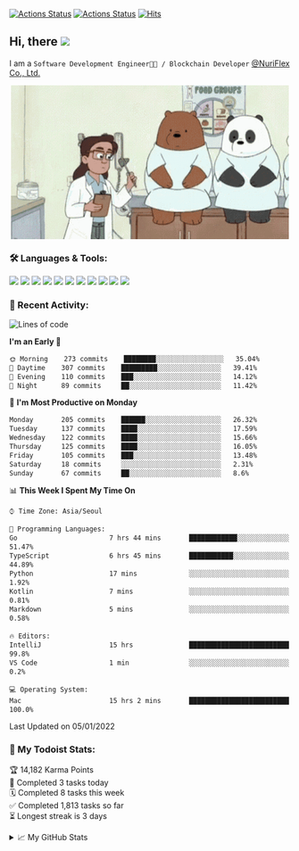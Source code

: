 
[![Actions Status](https://github.com/ddok2/ddok2/workflows/Todoist%20Readme/badge.svg)](https://github.com/ddok2/ddok2/actions)
[![Actions Status](https://github.com/ddok2/ddok2/workflows/wakatime-stats/badge.svg)](https://github.com/ddok2/ddok2/actions)
[![Hits](https://hits.seeyoufarm.com/api/count/incr/badge.svg?url=https%3A%2F%2Fgithub.com%2Fddok2&count_bg=%23FF9595&title_bg=%23555555&icon=github.svg&icon_color=%23FFFFFF&title=hits&edge_flat=false)](https://hits.seeyoufarm.com)

<!-- ![visitors](https://visitor-badge.laobi.icu/badge?page_id=ddok2.ddok2) -->
## Hi, there <img src="https://raw.githubusercontent.com/MartinHeinz/MartinHeinz/master/wave.gif" width="25px">

I am a `Software Development Engineer🧑‍💻 / Blockchain Developer` [@NuriFlex Co., Ltd.](https://nuriflex.com)


<p align="center">
<img align="center" alt="GIF" src="img/debugging.gif" />
</p>


### 🛠 Languages & Tools:
<p>
    <img src="https://img.shields.io/badge/go-%2300ADD8.svg?&style=for-the-badge&logo=go&logoColor=white"/>
    <img src="https://img.shields.io/badge/node.js%20-%2343853D.svg?&style=for-the-badge&logo=node.js&logoColor=white"/>
    <img src="https://img.shields.io/badge/javascript%20-%23323330.svg?&style=for-the-badge&logo=javascript&logoColor=%23F7DF1E"/>
    <img src="https://img.shields.io/badge/typescript%20-%23007ACC.svg?&style=for-the-badge&logo=typescript&logoColor=white"/>
    <img src="https://img.shields.io/badge/python%20-%2314354C.svg?&style=for-the-badge&logo=python&logoColor=white"/>
    <img src="https://img.shields.io/badge/react%20-%2320232a.svg?&style=for-the-badge&logo=react&logoColor=%2361DAFB"/>
    <img src="https://img.shields.io/badge/AWS%20-%23FF9900.svg?&style=for-the-badge&logo=amazon-aws&logoColor=white"/>
    <img src="https://img.shields.io/badge/Google%20Cloud%20-%234285F4.svg?&style=for-the-badge&logo=google-cloud&logoColor=white"/>
    <img src="https://img.shields.io/badge/docker%20-%230db7ed.svg?&style=for-the-badge&logo=docker&logoColor=white"/>
    <img src="https://img.shields.io/badge/kubernetes%20-%23326ce5.svg?&style=for-the-badge&logo=kubernetes&logoColor=white"/>
    <img src="https://img.shields.io/badge/ansible%20-%231A1918.svg?&style=for-the-badge&logo=ansible&logoColor=white"/>
</p>

### 🌈 Recent Activity:
<!--START_SECTION:waka-->
![Lines of code](https://img.shields.io/badge/From%20Hello%20World%20I%27ve%20Written-274%20Thousand%20lines%20of%20code-blue)

**I'm an Early 🐤** 

```text
🌞 Morning    273 commits    ████████░░░░░░░░░░░░░░░░░   35.04% 
🌆 Daytime    307 commits    █████████░░░░░░░░░░░░░░░░   39.41% 
🌃 Evening    110 commits    ███░░░░░░░░░░░░░░░░░░░░░░   14.12% 
🌙 Night      89 commits     ██░░░░░░░░░░░░░░░░░░░░░░░   11.42%

```
📅 **I'm Most Productive on Monday** 

```text
Monday       205 commits    ██████░░░░░░░░░░░░░░░░░░░   26.32% 
Tuesday      137 commits    ████░░░░░░░░░░░░░░░░░░░░░   17.59% 
Wednesday    122 commits    ████░░░░░░░░░░░░░░░░░░░░░   15.66% 
Thursday     125 commits    ████░░░░░░░░░░░░░░░░░░░░░   16.05% 
Friday       105 commits    ███░░░░░░░░░░░░░░░░░░░░░░   13.48% 
Saturday     18 commits     ░░░░░░░░░░░░░░░░░░░░░░░░░   2.31% 
Sunday       67 commits     ██░░░░░░░░░░░░░░░░░░░░░░░   8.6%

```


📊 **This Week I Spent My Time On** 

```text
⌚︎ Time Zone: Asia/Seoul

💬 Programming Languages: 
Go                       7 hrs 44 mins       ████████████░░░░░░░░░░░░░   51.47% 
TypeScript               6 hrs 45 mins       ███████████░░░░░░░░░░░░░░   44.89% 
Python                   17 mins             ░░░░░░░░░░░░░░░░░░░░░░░░░   1.92% 
Kotlin                   7 mins              ░░░░░░░░░░░░░░░░░░░░░░░░░   0.81% 
Markdown                 5 mins              ░░░░░░░░░░░░░░░░░░░░░░░░░   0.58%

🔥 Editors: 
IntelliJ                 15 hrs              █████████████████████████   99.8% 
VS Code                  1 min               ░░░░░░░░░░░░░░░░░░░░░░░░░   0.2%

💻 Operating System: 
Mac                      15 hrs 2 mins       █████████████████████████   100.0%

```


 Last Updated on 05/01/2022
<!--END_SECTION:waka-->

### 🚧 My Todoist Stats:
<!-- TODO-IST:START -->
🏆  14,182 Karma Points           
🌸  Completed 3 tasks today           
🗓  Completed 8 tasks this week           
✅  Completed 1,813 tasks so far           
⏳  Longest streak is 3 days
<!-- TODO-IST:END -->

<details>
<summary>📈 My GitHub Stats</summary>
<p align="center"> <img src="https://github-readme-stats.vercel.app/api?username=ddok2&show_icons=true" alt="ddok2" />
</details>
